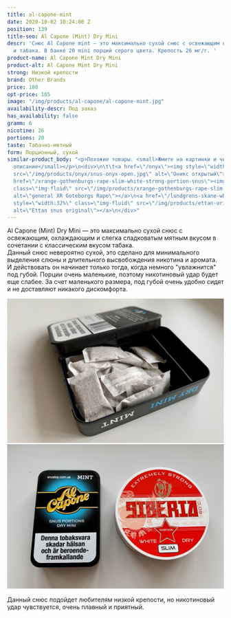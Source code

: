 ```yaml
---
title: al-capone-mint
date: 2020-10-02 10:24:00 Z
position: 139
title-seo: Al Capone (Mint) Dry Mini
descr: 'Снюс Al Capone mint — это максимально сухой снюс с освежающим вкусом мяты
  и табака. В банке 20 mini порций серого цвета. Крепость 26 мг/г. '
product-name: Al Capone Mint Dry Mini
product-alt: Al Capone Mint Dry Mini
strong: Низкой крепости
brand: Other Brands
price: 180
opt-price: 165
image: "/img/products/al-capone/al-capone-mint.jpg"
availability-descr: Под заказ
has_availability: false
gramm: 6
nicotine: 26
portions: 20
taste: Табачно-мятный
form: Порционный, сухой
similar-product_body: "<p>Похожие товары. <small>Жмите на картинки и читайте полное
  описание</small></p>\n<div>\n\t\t<a href=\"/onyx\"><img style=\"width:32%\" class=\"img-fluid\"
  src=\"/img/products/onyx/snus-onyx-open.jpg\" alt=\"Оникс открытый\"></a>\n\t\t<a
  href=\"/xrange-gothenburgs-rape-slim-white-strong-portion-snus\"><img style=\"width:32%\"
  class=\"img-fluid\" src=\"/img/products/xrange-gothenburgs-rape-slim-white-strong-snus.jpg\"
  alt=\"general XR Goteborgs Rape\"></a>\n<a href=\"/lundgrens-skane-white-portion-snus\"><img
  style=\"width:32%\" class=\"img-fluid\" src=\"/img/products/ettan-original-portion.png\"
  alt=\"Ettan snus original\"></a>\n</div>"
---
```


Al Capone (Mint) Dry Mini — это максимально сухой снюс с освежающим, охлаждающим и слегка сладковатым мятным вкусом в сочетании с классическим вкусом табака.<br>
Данный снюс невероятно сухой, это сделано для минимального выделения слюны и длительного высвобождения никотина и аромата.<br> И действовать он начинает только тогда, когда немного "увлажнится" под губой.
Порции очень маленькие, поэтому никотиновый удар будет еще слабее. За счет маленького размера, под губой очень удобно сидят и не доставляют никакого дискомфорта.
<div class="popup-gallery d-flex mb-3">
	<a class="mr-2" href="/img/products/al-capone/al-capone-snus-open.jpg" title="Маленькие порции очень удобно сидят под губой"><img class="img-fluid" src="/img/products/al-capone/al-capone-snus-open.jpg" alt="snus al capone mint open"></a>
	<a class="mr-2" href="/img/products/al-capone/al-capone-siberia.jpg" title="Сравнение упаковок"><img class="img-fluid" src="/img/products/al-capone/al-capone-siberia.jpg" alt="snus al capone and siberia"></a>
</div>

Данный снюс подойдет любителям низкой крепости, но никотиновый удар чувствуется, очень плавный и приятный.